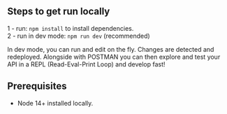 ## Steps to get run locally
1 - run: ```npm install``` to install dependencies.  
2 - run in dev mode: ```npm run dev``` (recommended)

In dev mode, you can run and edit on the fly. Changes are detected and redeployed. Alongside with POSTMAN you can 
then explore and test your API in a REPL (Read-Eval-Print Loop) and develop fast!

## Prerequisites
 - Node 14+ installed locally.
